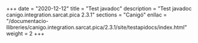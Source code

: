 +++
date        = "2020-12-12"
title       = "Test javadoc"
description = "Test javadoc canigo.integration.sarcat.pica 2.3.1"
sections    = "Canigó"
enllac		= "/documentacio-llibreries/canigo.integration.sarcat.pica/2.3.1/site/testapidocs/index.html"
weight		= 2
+++
